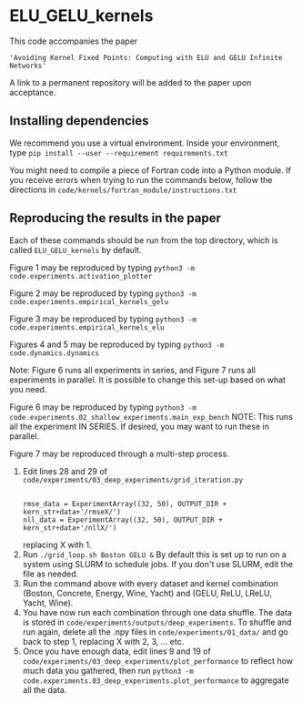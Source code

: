 # ELU_GELU_kernels
This code accompanies the paper 

    'Avoiding Kernel Fixed Points: Computing with ELU and GELU Infinite Networks'

A link to a permanent repository will be added to the paper upon acceptance.

## Installing dependencies
We recommend you use a virtual environment. Inside your environment, type
`pip install --user --requirement requirements.txt`

You might need to compile a piece of Fortran code into a Python module. If you
receive errors when trying to run the commands below, follow the directions
in `code/kernels/fortran_module/instructions.txt`

## Reproducing the results in the paper
Each of these commands should be run from the top directory, which is called 
`ELU_GELU_kernels` by default.

Figure 1 may be reproduced by typing
`python3 -m code.experiments.activation_plotter`

Figure 2 may be reproduced by typing 
`python3 -m code.experiments.empirical_kernels_gelu`

Figure 3 may be reproduced by typing
`python3 -m code.experiments.empirical_kernels_elu`

Figures 4 and 5 may be reproduced by typing
`python3 -m code.dynamics.dynamics`

Note: Figure 6 runs all experiments in series, and Figure 7 runs all 
experiments in parallel. It is possible to change this set-up based on what
you need.

Figure 6 may be reproduced by typing
`python3 -m code.experiments.02_shallow_experiments.main_exp_bench`
NOTE: This runs all the experiment IN SERIES. If desired, you may want to 
run these in parallel.

Figure 7 may be reproduced through a multi-step process. 
1. Edit lines 28 and 29 of
   `code/experiments/03_deep_experiments/grid_iteration.py` 
   <pre><code>
   rmse_data = ExperimentArray((32, 50), OUTPUT_DIR + kern_str+data+'/rmseX/')
   nll_data = ExperimentArray((32, 50), OUTPUT_DIR + kern_str+data+'/nllX/')
   </code></pre>
   replacing X with 1. 
2. Run 
   `./grid_loop.sh Boston GELU &`
   By default this is set up to run on a system using SLURM to schedule jobs.
   If you don't use SLURM, edit the file as needed.
3. Run the command above with every dataset and kernel
   combination (Boston, Concrete, Energy, Wine, Yacht) and (GELU, ReLU, LReLU,
   Yacht, Wine).
4. You have now run each combination through one data shuffle. The data is 
   stored in `code/experiments/outputs/deep_experiments`. To shuffle and
   run again, delete all the .npy files in `code/experiments/01_data/` and 
   go back to step 1, replacing X with 2, 3, ... etc.
5. Once you have enough data, edit lines 9 and 19 of 
   `code/experiments/03_deep_experiments/plot_performance` to reflect how much
   data you gathered, then run 
   `python3 -m code.experiments.03_deep_experiments.plot_performance` to
   aggregate all the data.
